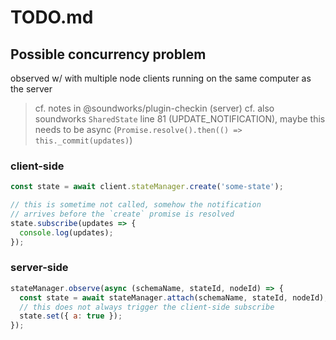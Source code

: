 # TODO.md

## Possible concurrency problem

observed w/ with multiple node clients running on the same computer as the server

> cf. notes in @soundworks/plugin-checkin (server)
> cf. also soundworks `SharedState` line 81 (UPDATE_NOTIFICATION), maybe this needs to be async (`Promise.resolve().then(() => this._commit(updates)`)

### client-side

```js
const state = await client.stateManager.create('some-state');

// this is sometime not called, somehow the notification  
// arrives before the `create` promise is resolved
state.subscribe(updates => {
  console.log(updates); 
});
```

### server-side

```js
stateManager.observe(async (schemaName, stateId, nodeId) => {
  const state = await stateManager.attach(schemaName, stateId, nodeId);
  // this does not always trigger the client-side subscribe
  state.set({ a: true });
});
```


